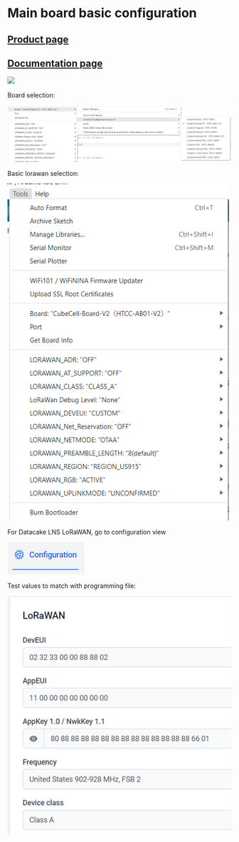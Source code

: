 # Main board basic configuration
## [Product page](https://heltec.org/project/htcc-ab01-v2/)
## [Documentation page](https://docs.heltec.cn/en/node/asr650x/htcc_ab01/index.html)
![](https://heltec.org/wp-content/uploads/2023/10/HTCC-AB01_V2-1200x767.jpg)

Board selection:

![](board_selection.png)

Basic lorawan selection:

![](board_lorawan_basic_selection.png)

For Datacake LNS LoRaWAN, go to configuration view

![](config.png)

Test values to match with programming file:

![](lora_param.png)